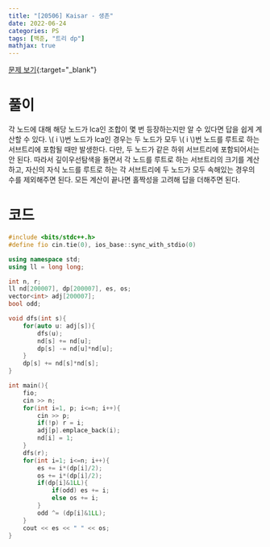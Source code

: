 ```yaml
---
title: "[20506] Kaisar - 생존"
date: 2022-06-24
categories: PS
tags: [백준, "트리 dp"]
mathjax: true
---
```


[문제 보기](https://www.acmicpc.net/problem/20506){:target="_blank"}

# 풀이
각 노드에 대해 해당 노드가 lca인 조합이 몇 번 등장하는지만 알 수 있다면 답을 쉽게 계산할 수 있다. \\( i \\)번 노드가 lca인 경우는 두 노드가 모두 \\( i \\)번 노드를 루트로 하는 서브트리에 포함될 때만 발생한다. 다만, 두 노드가 같은 하위 서브트리에 포함되어서는 안 된다. 따라서 깊이우선탐색을 돌면서 각 노드를 루트로 하는 서브트리의 크기를 계산하고, 자신의 자식 노드를 루트로 하는 각 서브트리에 두 노드가 모두 속해있는 경우의 수를 제외해주면 된다. 모든 계산이 끝나면 홀짝성을 고려해 답을 더해주면 된다.

# 코드
```c++
#include <bits/stdc++.h>
#define fio cin.tie(0), ios_base::sync_with_stdio(0)

using namespace std;
using ll = long long;

int n, r;
ll nd[200007], dp[200007], es, os;
vector<int> adj[200007];
bool odd;

void dfs(int s){
    for(auto u: adj[s]){
        dfs(u);
        nd[s] += nd[u];
        dp[s] -= nd[u]*nd[u];
    }
    dp[s] += nd[s]*nd[s];
}

int main(){
    fio;
    cin >> n;
    for(int i=1, p; i<=n; i++){
        cin >> p;
        if(!p) r = i;
        adj[p].emplace_back(i);
        nd[i] = 1;
    }
    dfs(r);
    for(int i=1; i<=n; i++){
        es += i*(dp[i]/2);
        os += i*(dp[i]/2);
        if(dp[i]&1LL){
            if(odd) es += i;
            else os += i;
        }
        odd ^= (dp[i]&1LL);
    }
    cout << es << " " << os;
}
```

